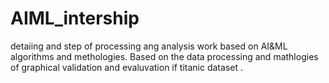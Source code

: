 # AIML_intership
detaiing and step of processing ang analysis work based on AI&amp;ML algorithms and methologies.
Based on the data processing and mathlogies of graphical validation and evaluvation if titanic dataset .

